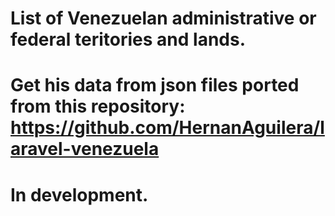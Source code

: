 # List of Venezuelan administrative or federal teritories and lands.

# Get his data from json files ported from this repository: https://github.com/HernanAguilera/laravel-venezuela 

# In development.
